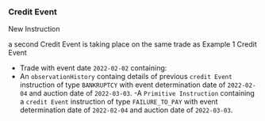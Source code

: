 ### Credit Event

New Instruction

a second Credit Event is taking place on the same trade as Example 1
Credit Event

- Trade with event date `2022-02-02` containing:
- An `observationHistory` containg details of previous `credit Event` instruction of type `BANKRUPTCY` with event determination date of `2022-02-04` and auction date of `2022-03-03`.
-A `Primitive Instruction` containing a `credit Event` instruction of type `FAILURE_TO_PAY` with event determination date of `2022-02-04` and auction date of `2022-03-03`.
